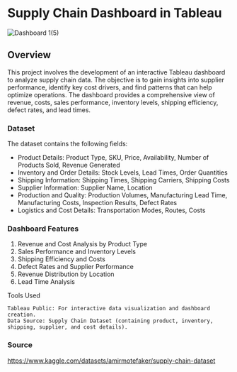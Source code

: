# Supply Chain Dashboard in Tableau

![Dashboard 1(5)](https://github.com/user-attachments/assets/c7e443d9-e0d8-42cb-97b8-0a4f4076fec6)

## Overview

This project involves the development of an interactive Tableau dashboard to analyze supply chain data. The objective is to gain insights into supplier performance, identify key cost drivers, and find patterns that can help optimize operations. The dashboard provides a comprehensive view of revenue, costs, sales performance, inventory levels, shipping efficiency, defect rates, and lead times.

### Dataset

The dataset contains the following fields:

- Product Details: Product Type, SKU, Price, Availability, Number of Products Sold, Revenue Generated
- Inventory and Order Details: Stock Levels, Lead Times, Order Quantities
- Shipping Information: Shipping Times, Shipping Carriers, Shipping Costs
- Supplier Information: Supplier Name, Location
- Production and Quality: Production Volumes, Manufacturing Lead Time, Manufacturing Costs, Inspection Results, Defect Rates
- Logistics and Cost Details: Transportation Modes, Routes, Costs

### Dashboard Features

1. Revenue and Cost Analysis by Product Type
2. Sales Performance and Inventory Levels
3. Shipping Efficiency and Costs
4. Defect Rates and Supplier Performance
5. Revenue Distribution by Location
6. Lead Time Analysis

Tools Used

    Tableau Public: For interactive data visualization and dashboard creation.
    Data Source: Supply Chain Dataset (containing product, inventory, shipping, supplier, and cost details).

### Source

https://www.kaggle.com/datasets/amirmotefaker/supply-chain-dataset
